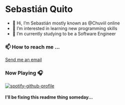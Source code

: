 # Sebastián Quito
- 👋 Hi, I’m Sebastián mostly known as @Chuviil online
- 👀 I’m interested in learning new programming skills
- 🌱 I’m currently studying to be a Software Engineer

### 📫 How to reach me ...
<a href="mailto:josueq12@gmail.com">Send me an email</a>

### Now Playing 🎧
[![spotify-github-profile](https://spotify-github-profile.vercel.app/api/view?uid=6sm0ovnnyxuy59os0h3ji2vng&cover_image=true&theme=natemoo-re&bar_color=53b14f&bar_color_cover=false)](https://github.com/kittinan/spotify-github-profile)

#### I'll be fixing this readme thing someday...
